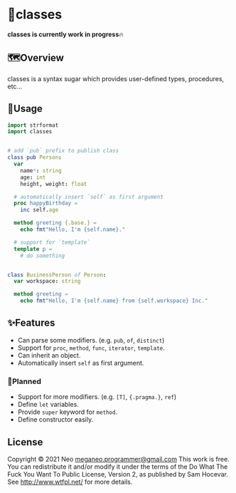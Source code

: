 # 👑classes
**classes is currently work in progress**🔥


## 🗺Overview
classes is a syntax sugar which provides user-defined types, procedures, etc...


## 📜Usage
```nim
import strformat
import classes


# add `pub` prefix to publish class
class pub Person:
  var
    name*: string
    age: int
    height, weight: float

  # automatically insert `self` as first argument
  proc happyBirthday =
    inc self.age

  method greeting {.base.} =
    echo fmt"Hello, I'm {self.name}."

  # support for `template`
  template p =
    # do something


class BusinessPerson of Person:
  var workspace: string

  method greeting =
    echo fmt"Hello, I'm {self.name} from {self.workspace} Inc."
```


## ✨Features
- Can parse some modifiers. (e.g. `pub`, `of`, `distinct`)
- Support for `proc`, `method`, `func`, `iterator`, `template`.
- Can inherit an object.
- Automatically insert `self` as first argument.

### 💭Planned
- Support for more modifiers. (e.g. `[T]`, `{.pragma.}`, `ref`)
- Define `let` variables.
- Provide `super` keyword for `method`.
- Define constructor easily.


## License
Copyright © 2021 Neo meganeo.programmer@gmail.com
This work is free. You can redistribute it and/or modify it under the terms of the Do What The Fuck You Want To Public License, Version 2, as published by Sam Hocevar. See http://www.wtfpl.net/ for more details.
